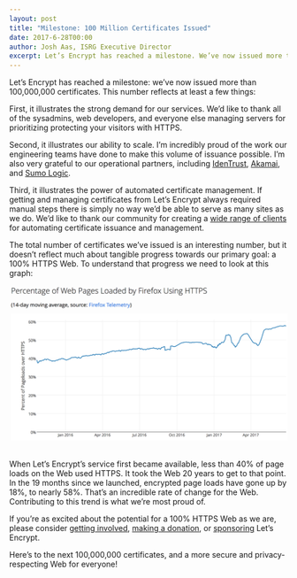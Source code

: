 ```yaml
---
layout: post
title: "Milestone: 100 Million Certificates Issued"
date: 2017-6-28T00:00
author: Josh Aas, ISRG Executive Director
excerpt: Let’s Encrypt has reached a milestone. We’ve now issued more than 100,000,000 certificates.
---
```


Let’s Encrypt has reached a milestone: we’ve now issued more than 100,000,000 certificates. This number reflects at least a few things:

First, it illustrates the strong demand for our services. We’d like to thank all of the sysadmins, web developers, and everyone else managing servers for prioritizing protecting your visitors with HTTPS.

Second, it illustrates our ability to scale. I’m incredibly proud of the work our engineering teams have done to make this volume of issuance possible. I’m also very grateful to our operational partners, including [IdenTrust](https://www.identrust.com/), [Akamai](https://www.akamai.com/), and [Sumo Logic](https://www.sumologic.com/).

Third, it illustrates the power of automated certificate management. If getting and managing certificates from Let’s Encrypt always required manual steps there is simply no way we’d be able to serve as many sites as we do. We’d like to thank our community for creating a [wide range of clients](https://letsencrypt.org/docs/client-options/) for automating certificate issuance and management.

The total number of certificates we’ve issued is an interesting number, but it doesn’t reflect much about tangible progress towards our primary goal: a 100% HTTPS Web. To understand that progress we need to look at this graph:

<center><p><img src="/images/2017.06.28-https-percentage.png" alt="Percentage of HTTPS Page Loads in Firefox." style="width: 650px; margin-bottom: 17px;"/></p></center>

When Let’s Encrypt’s service first became available, less than 40% of page loads on the Web used HTTPS. It took the Web 20 years to get to that point. In the 19 months since we launched, encrypted page loads have gone up by 18%, to nearly 58%. That’s an incredible rate of change for the Web. Contributing to this trend is what we’re most proud of.

If you’re as excited about the potential for a 100% HTTPS Web as we are, please consider [getting involved](https://letsencrypt.org/getinvolved/), [making a donation](https://letsencrypt.org/donate/), or [sponsoring](https://letsencrypt.org/become-a-sponsor/) Let’s Encrypt.

Here’s to the next 100,000,000 certificates, and a more secure and privacy-respecting Web for everyone!

